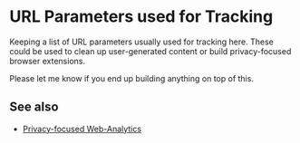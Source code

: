 # URL Parameters used for Tracking

Keeping a list of URL parameters usually used for tracking here. These could be used to clean up user-generated content or build privacy-focused browser extensions.

Please let me know if you end up building anything on top of this.

## See also

 - [Privacy-focused Web-Analytics](https://github.com/spekulatius/awesome-privacy-friendly-web-analytics)
